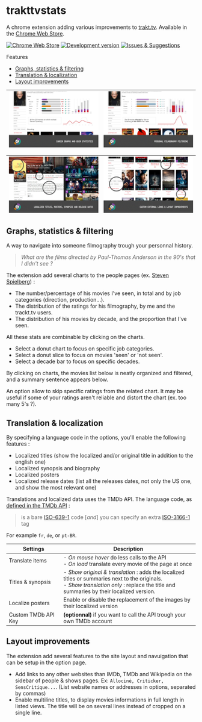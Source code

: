 # trakttvstats
A chrome extension adding various improvements to [trakt.tv](https://trakt.tv). Available in the [Chrome Web Store](https://chrome.google.com/webstore/detail/khhjjcbdknmdbdhgkbnldplgoppeehce).

[![Chrome Web Store](https://img.shields.io/chrome-web-store/v/khhjjcbdknmdbdhgkbnldplgoppeehce.svg?colorB=4cc61e)](https://chrome.google.com/webstore/detail/khhjjcbdknmdbdhgkbnldplgoppeehce)
[![Development version](https://img.shields.io/chrome-web-store/v/ppeoegnflhlfjkclghpfkgpgpbodlaaa.svg?label=development%20version)](https://chrome.google.com/webstore/detail/ppeoegnflhlfjkclghpfkgpgpbodlaaa)
[![Issues & Suggestions](https://img.shields.io/github/issues-raw/nliautaud/trakttvstats.svg?label=issues%20%26%20suggestions)](https://github.com/nliautaud/trakttvstats/issues)

Features

- [Graphs, statistics & filtering](#graphs-statistics--filtering)
- [Translation & localization](#translation--localization)
- [Layout improvements](#layout-improvements)

![Statistics screen](img/feature_stats.jpg)|![Filtering screen](img/feature_stats-filter.jpg)
:--:|:--:

![Localization screen](img/feature_i18n.jpg)|![Layout screen](img/feature_layout.jpg)
:--:|:--:

## Graphs, statistics & filtering

A way to navigate into someone filmography trough your personnal history.

> *What are the films directed by Paul-Thomas Anderson in the 90's that I didn't see ?*

The extension add several charts to the people pages (ex. [Steven Spielberg](https://trakt.tv/people/steven-spielberg)) :

- The number/percentage of his movies I've seen, in total and by job categories (direction, production...).
- The distribution of the ratings for his filmography, by me and the trackt.tv users.
- The distribution of his movies by decade, and the proportion that I've seen.

All these stats are combinable by clicking on the charts.

- Select a donut chart to focus on specific job categories.
- Select a donut slice to focus on movies 'seen' or 'not seen'.
- Select a decade bar to focus on specific decades.

By clicking on charts, the movies list below is neatly organized and filtered, and a summary sentence appears below.


An option allow to skip specific ratings from the related chart. It may be useful if some of your ratings aren't reliable and distort the chart (ex. too many 5's ?).

## Translation & localization

By specifying a language code in the options, you'll enable the following features :
- Localized titles (show the localized and/or original title in addition to the english one)
- Localized synopsis and biography
- Localized posters
- Localized release dates (list all the releases dates, not only the US one, and show the most relevant one)

Translations and localized data uses the TMDb API. The language code, as [defined in the TMDb API](https://developers.themoviedb.org/3/getting-started/languages) :
>  is a bare [ISO-639-1](https://en.wikipedia.org/wiki/List_of_ISO_639-1_codes) code [*and*] you can specify an extra [ISO-3166-1](https://en.wikipedia.org/wiki/ISO_3166-1_alpha-2) tag

For example `fr`, `de`, or `pt-BR`.

Settings | Description
--|--
Translate items | - *On mouse hover* do less calls to the API<br>- *On load* translate every movie of the page at once
Titles & synopsis | - *Show original & translation* : adds the localized titles or summaries next to the originals.<br>- *Show translation only* : replace the title and summaries by their localized version.
Localize posters | Enable or disable the replacement of the images by their localized version
Custom TMDb API Key | **(optionnal)** if you want to call the API trough your own TMDb account

## Layout improvements

The extension add several features to the site layout and navuigation that can be setup in the option page.

- Add links to any other websites than IMDb, TMDb and Wikipedia on the sidebar of people & shows pages. Ex: ``Allociné, Criticker, SensCritique...``. (List website names or addresses in options, separated by commas)
- Enable multiline titles, to display movies informations in full length in listed views. The title will be on several lines instead of cropped on a single line.
